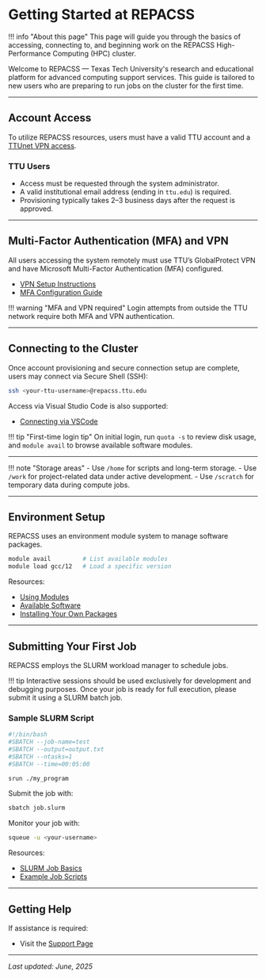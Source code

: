 # Getting Started at REPACSS

!!! info "About this page"
    This page will guide you through the basics of accessing, connecting to, and beginning work on the REPACSS High-Performance Computing (HPC) cluster.

Welcome to REPACSS — Texas Tech University's research and educational platform for advanced computing support services. This guide is tailored to new users who are preparing to run jobs on the cluster for the first time.

---

## Account Access

To utilize REPACSS resources, users must have a valid TTU account and a [TTUnet VPN access](connecting/vpn.md).

### TTU Users

- Access must be requested through the system administrator.
- A valid institutional email address (ending in `ttu.edu`) is required.
- Provisioning typically takes 2–3 business days after the request is approved.

<!-- ### ACCESS Users

!!! warning
    ACCESS users are currently unable to log in to the REPACSS system. This capability is under development. -->

---

## Multi-Factor Authentication (MFA) and VPN

All users accessing the system remotely must use TTU’s GlobalProtect VPN and have Microsoft Multi-Factor Authentication (MFA) configured.

- [VPN Setup Instructions](connecting/vpn.md)
- [MFA Configuration Guide](connecting/mfa.md)

!!! warning "MFA and VPN required"
    Login attempts from outside the TTU network require both MFA and VPN authentication.

---

## Connecting to the Cluster

Once account provisioning and secure connection setup are complete, users may connect via Secure Shell (SSH):

```bash
ssh <your-ttu-username>@repacss.ttu.edu
```

Access via Visual Studio Code is also supported:

- [Connecting via VSCode](connecting/vscode.md)

!!! tip "First-time login tip"
    On initial login, run `quota -s` to review disk usage, and `module avail` to browse available software modules.

---

!!! note "Storage areas"
    - Use `/home` for scripts and long-term storage.
    - Use `/work` for project-related data under active development.
    - Use `/scratch` for temporary data during compute jobs.

---

## Environment Setup

REPACSS uses an environment module system to manage software packages.

```bash
module avail         # List available modules
module load gcc/12   # Load a specific version
```

Resources:

- [Using Modules](software/module-system.md)
- [Available Software](software/available-software.md)
- [Installing Your Own Packages](software/installing-packages.md)

---

## Submitting Your First Job

REPACSS employs the SLURM workload manager to schedule jobs.   

!!! tip
    Interactive sessions should be used exclusively for development and debugging purposes. Once your job is ready for full execution, please submit it using a SLURM batch job.
### Sample SLURM Script

```bash
#!/bin/bash
#SBATCH --job-name=test
#SBATCH --output=output.txt
#SBATCH --ntasks=1
#SBATCH --time=00:05:00

srun ./my_program
```

Submit the job with:

```bash
sbatch job.slurm
```

Monitor your job with:

```bash
squeue -u <your-username>
```

Resources:

- [SLURM Job Basics](running-jobs/basics.md)
- [Example Job Scripts](running-jobs/examples.md)

---

## Getting Help

If assistance is required:

- Visit the [Support Page](support.md)
<!-- - Join the REPACSS user Slack workspace (coming soon) -->

---

_Last updated: June, 2025_
